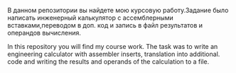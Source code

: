 В данном репозитории вы найдете мою курсовую работу.Задание было написать инженерный калькулятор с ассемблерными вставками,переводом в доп. код и запись в файл результатов и операндов вычисления. 

In this repository you will find my course work. The task was to write an engineering calculator with assembler inserts, translation into additional. code and writing the results and operands of the calculation to a file.
